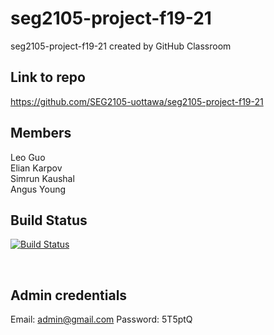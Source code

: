 # seg2105-project-f19-21
seg2105-project-f19-21 created by GitHub Classroom

## Link to repo ##
https://github.com/SEG2105-uottawa/seg2105-project-f19-21

## Members ##
Leo Guo<br />
Elian Karpov<br />
Simrun Kaushal<br />
Angus Young<br />

## Build Status ##
[![Build Status](https://circleci.com/gh/skaus37/seg2105-project-f19-21.png?branch=master)](https://circleci.com/gh/skaus37/seg2105-project-f19-21)

<br />

## Admin credentials ##
Email: admin@gmail.com
Password: 5T5ptQ

